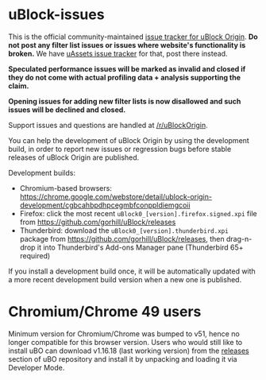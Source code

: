 # uBlock-issues

This is the official community-maintained [issue tracker for uBlock Origin](https://github.com/uBlockOrigin/uBlock-issues/issues). **Do not post any filter list issues or issues where website's functionality is broken.** We have [uAssets issue tracker](https://github.com/uBlockOrigin/uAssets/issues) for that, post there instead. 

**Speculated performance issues will be marked as invalid and closed if they do not come with actual profiling data + analysis supporting the claim.**

**Opening issues for adding new filter lists is now disallowed and such issues will be declined and closed.**

Support issues and questions are handled at [/r/uBlockOrigin](https://old.reddit.com/r/uBlockOrigin/).

You can help the development of uBlock Origin by using the development build, in order to report new issues or regression bugs before stable releases of uBlock Origin are published.

Development builds:
- Chromium-based browsers: <https://chrome.google.com/webstore/detail/ublock-origin-development/cgbcahbpdhpcegmbfconppldiemgcoii>
- Firefox: click the most recent `uBlock0_[version].firefox.signed.xpi` file from <https://github.com/gorhill/uBlock/releases>
- Thunderbird: download the `uBlock0_[version].thunderbird.xpi` package from <https://github.com/gorhill/uBlock/releases>, then drag-n-drop it into Thunderbird's Add-ons Manager pane (Thunderbird 65+ required)

If you install a development build once, it will be automatically updated with a more recent development build version when a new one is published.

# Chromium/Chrome 49 users

Minimum version for Chromium/Chrome was bumped to v51, hence no longer compatible for this browser version. Users who would still like to install uBO can download v1.16.18 (last working version) from the [releases](https://github.com/gorhill/uBlock/releases/tag/1.16.18) section of uBO repository and install it by unpacking and loading it via Developer Mode.
